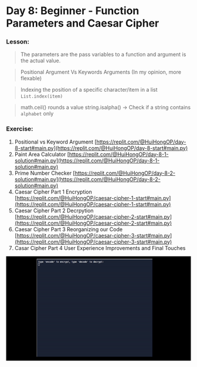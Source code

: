 # Day 8: Beginner - Function Parameters and Caesar Cipher


### Lesson:

> The parameters are the pass variables to a function and argument is the actual value.

> Positional Argument Vs Keywords Arguments (In my opinion, more flexable)

> Indexing the position of a specific character/item in a list ```List.index(item)```

> math.ceil() rounds a value string.isalpha() -> Check if a string contains ``` alphabet``` only

### Exercise:
1. Positional vs Keyword Argument [https://replit.com/@HuiHongOP/day-8-start#main.py](https://replit.com/@HuiHongOP/day-8-start#main.py)
2. Paint Area Calculator [https://replit.com/@HuiHongOP/day-8-1-solution#main.py](https://replit.com/@HuiHongOP/day-8-1-solution#main.py)
3. Prime Number Checker [https://replit.com/@HuiHongOP/day-8-2-solution#main.py](https://replit.com/@HuiHongOP/day-8-2-solution#main.py)
4. Caesar Cipher Part 1 Encryption [https://replit.com/@HuiHongOP/caesar-cipher-1-start#main.py](https://replit.com/@HuiHongOP/caesar-cipher-1-start#main.py)
5. Caesar Cipher Part 2 Decrpytion [https://replit.com/@HuiHongOP/caesar-cipher-2-start#main.py](https://replit.com/@HuiHongOP/caesar-cipher-2-start#main.py)
6. Caesar Cipher Part 3 Reorganizing our Code [https://replit.com/@HuiHongOP/caesar-cipher-3-start#main.py](https://replit.com/@HuiHongOP/caesar-cipher-3-start#main.py)
7. Casar Cipher Part 4 User Experience Improvements and Final Touches

<img src=demo/day8.gif>
